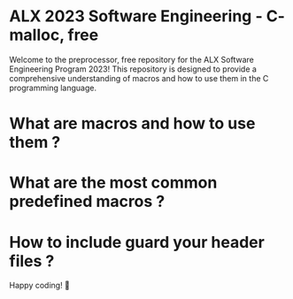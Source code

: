 # ALX 2023 Software Engineering - C- malloc, free

Welcome to the preprocessor, free repository for the ALX Software Engineering Program 2023! This repository is designed to provide a comprehensive understanding of macros and how to use them in the C programming language.

# What are macros and how to use them ?
# What are the most common predefined macros ?
# How to include guard your header files ?

Happy coding! 🚀